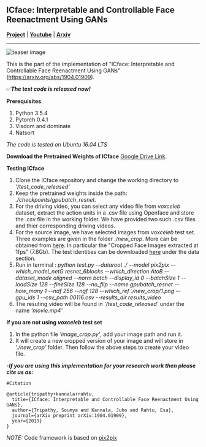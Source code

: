 ## ICface: Interpretable and Controllable Face Reenactment Using GANs ##

[**Project**](https://tutvision.github.io/icface/) | [**Youtube**](https://www.youtube.com/watch?v=VhWrAjI6z0M) | [**Arxiv**](https://arxiv.org/abs/1904.01909)
***
![](https://github.com/Blade6570/icface/blob/master/images/tease.png?raw=true "teaser image")

This is the part of the implementation of "ICface: Interpretable and Controllable Face Reenactment Using GANs" (https://arxiv.org/abs/1904.01909). 

:white_check_mark:**_The test code is released now!_**

**Prerequisites**
1. Python 3.5.4
2. Pytorch 0.4.1
3. Visdom and dominate 
4. Natsort

*The code is tested on Ubuntu 16.04 LTS* 

**Download the Pretrained Weights of ICface**
[Google Drive Link](https://drive.google.com/drive/folders/1jvD8R-Ggo3Seg2tF-JsqlOjwropVwN1S?usp=sharing). 

**Testing ICface**

1. Clone the ICface repository and change the working directory to *'/test_code_released'* 
2. Keep the pretrained weights inside the path: *./checkpoints/gpubatch_resnet*. 
3. For the driving video, you can select any video file from *voxceleb* dataset, extract the action units in a .csv file using Openface and store the .csv file in the working folder. We have provided two such .csv files and thier corresponding driving videos.
4. For the source image, we have selected images from *voxceleb* test set. Three examples are given in the folder *./new_crop*. More can be obtained from [here](http://www.robots.ox.ac.uk/~vgg/research/CMBiometrics/). In particular the "Cropped Face Images extracted at 1fps" (7.8Gb). The test identities can be downloaded <a href="http://www.robots.ox.ac.uk/~vgg/research/unsup_learn_watch_faces/x2face.html">here</a> under the data section.
5. Run in terminal : *python test.py --dataroot ./ --model pix2pix --which_model_netG resnet_6blocks --which_direction AtoB --dataset_mode aligned --norm batch --display_id 0 --batchSize 1 --loadSize 128 --fineSize 128 --no_flip --name gpubatch_resnet --how_many 1 --ndf 256 --ngf 128 --which_ref ./new_crop/1.png --gpu_ids 1 --csv_path 00116.csv --results_dir results_video*
6. The resuting video will be found in *'/test_code_released'* under the name *'movie.mp4'*

**If you are not using *voxceleb* test set**
1. In the python file *'image_crop.py'*, add your image path and run it.
2. It will create a new cropped version of your image and will store in *'./new_crop'* folder. Then follow the above steps to create your video file.

-**_If you are using this implementation for your research work then please cite us as:_**
 
```
#Citation 

@article{tripathy+kannala+rahtu,
  title={ICface: Interpretable and Controllable Face Reenactment Using GANs},
  author={Tripathy, Soumya and Kannala, Juho and Rahtu, Esa},
  journal={arXiv preprint arXiv:1904.01909},
  year={2019}
}

```
*NOTE:* Code framework is based on [pix2pix](https://github.com/junyanz/pytorch-CycleGAN-and-pix2pix)

